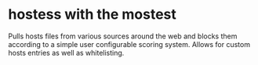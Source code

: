# hostess with the mostest

Pulls hosts files from various sources around the web and blocks them according to a simple user configurable scoring system.
Allows for custom hosts entries as well as whitelisting.
